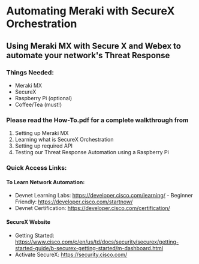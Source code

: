 # Automating Meraki with SecureX Orchestration

## Using Meraki MX with Secure X and Webex to automate your network's Threat Response 

### Things Needed:
  - Meraki MX 
  - SecureX
  - Raspberry Pi (optional)
  - Coffee/Tea (must!)


### Please read the How-To.pdf for a complete walkthrough from 
  1. Setting up Meraki MX
  2. Learning what is SecureX Orchestration
  3. Setting up required API
  4. Testing our Threat Response Automation using a Raspberry Pi


### Quick Access Links:
#### To Learn Network Automation:
  - Devnet Learning Labs: https://developer.cisco.com/learning/
          - Beginner Friendly: https://developer.cisco.com/startnow/  
  - Devnet Certification: https://developer.cisco.com/certification/

#### SecureX Website
  - Getting Started: https://www.cisco.com/c/en/us/td/docs/security/securex/getting-started-guide/b-securex-getting-started/m-dashboard.html
  - Activate SecureX: https://security.cisco.com/
